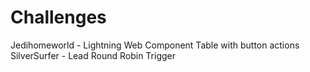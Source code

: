 # Challenges
Jedihomeworld - Lightning Web Component Table with button actions
SilverSurfer - Lead Round Robin Trigger
